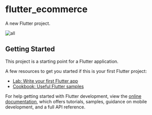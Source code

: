 # flutter_ecommerce

A new Flutter project.

![all](https://github.com/moniruzzaman76/Ecommerce-App/assets/107347380/bd7d6a00-b3c5-438a-9eec-a6a246588ccf)



## Getting Started

This project is a starting point for a Flutter application.

A few resources to get you started if this is your first Flutter project:

- [Lab: Write your first Flutter app](https://docs.flutter.dev/get-started/codelab)
- [Cookbook: Useful Flutter samples](https://docs.flutter.dev/cookbook)

For help getting started with Flutter development, view the
[online documentation](https://docs.flutter.dev/), which offers tutorials,
samples, guidance on mobile development, and a full API reference.
